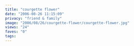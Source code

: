 ```yaml
---
title: "courgette flower"
date: "2006-08-26 11:15:09"
privacy: "friend & family"
image: "2006/08/26/courgette-flower/courgette-flower.jpg"
views: "24"
faves: "0"
tags:
---
```


